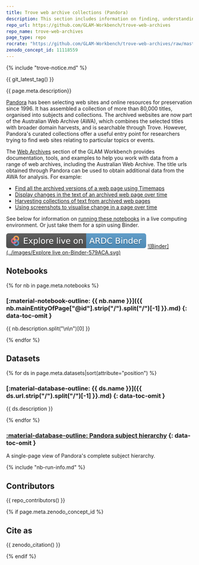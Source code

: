 ```yaml
---
title: Trove web archive collections (Pandora)
description: This section includes information on finding, understanding, and using Pandora's collections of archived web pages.
repo_url: https://github.com/GLAM-Workbench/trove-web-archives
repo_name: trove-web-archives
page_type: repo
rocrate: "https://github.com/GLAM-Workbench/trove-web-archives/raw/master/ro-crate-metadata.json"
zenodo_concept_id: 11118559
---
```


{% include "trove-notice.md" %}

{{ git_latest_tag() }}

{{ page.meta.description}}

[Pandora](http://pandora.nla.gov.au/) has been selecting web sites and online resources for preservation since 1996. It has assembled a collection of more than 80,000 titles, organised into subjects and collections. The archived websites are now part of the Australian Web Archive (AWA), which combines the selected titles with broader domain harvests, and is searchable through Trove. However, Pandora's curated collections offer a useful entry point for researchers trying to find web sites relating to particular topics or events.

The [Web Archives](https://glam-workbench.net/web-archives/) section of the GLAM Workbench provides documentation, tools, and examples to help you work with data from a range of web archives, including the Australian Web Archive. The title urls obtained through Pandora can be used to obtain additional data from the AWA for analysis. For example:

- [Find all the archived versions of a web page using Timemaps](https://glam-workbench.net/web-archives/get-all-versions/)
- [Display changes in the text of an archived web page over time](https://glam-workbench.net/web-archives/display-changes-in-text/)
- [Harvesting collections of text from archived web pages](https://glam-workbench.net/web-archives/harvesting-text/)
- [Using screenshots to visualise change in a page over time](https://glam-workbench.net/web-archives/create-screenshots-over-time/)

See below for information on [running these notebooks](#run-these-notebooks) in a live computing environment. Or just take them for a spin using Binder.

[![ARDC Binder](../images/explore-live-on-ardc-binder.svg)](https://binderhub.rc.nectar.org.au/v2/gh/GLAM-Workbench/{{repo_name}}/HEAD?urlpath=lab/tree/index.ipynb)
[![Binder](../images/Explore live on-Binder-579ACA.svg)](https://mybinder.org/v2/gh/GLAM-Workbench/{{repo_name}}/HEAD?urlpath=lab/tree/index.ipynb)

## Notebooks

{% for nb in page.meta.notebooks %}

### [:material-notebook-outline: {{ nb.name }}]({{ nb.mainEntityOfPage["@id"].strip("/").split("/")[-1] }}.md) {: data-toc-omit }

{{ nb.description.split("\n\n")[0] }}

{% endfor %}


## Datasets

{% for ds in page.meta.datasets|sort(attribute="position") %}

### [:material-database-outline: {{ ds.name }}]({{ ds.url.strip("/").split("/")[-1] }}.md) {: data-toc-omit }

{{ ds.description }}

{% endfor %}

### [:material-database-outline: Pandora subject hierarchy](pandora-subject-hierarchy.md) {: data-toc-omit }

A single-page view of Pandora's complete subject hierarchy.

{% include "nb-run-info.md" %}


## Contributors

{{ repo_contributors() }}

{% if page.meta.zenodo_concept_id %}

## Cite as

{{ zenodo_citation() }}

{% endif %}